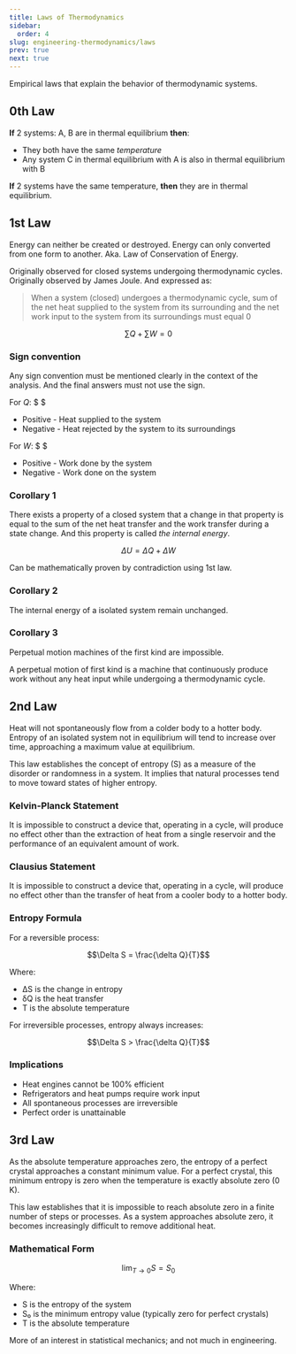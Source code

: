 ```yaml
---
title: Laws of Thermodynamics
sidebar:
  order: 4
slug: engineering-thermodynamics/laws
prev: true
next: true
---
```


Empirical laws that explain the behavior of thermodynamic systems.

## 0th Law

**If** 2 systems: A, B are in thermal equilibrium **then**:

- They both have the same _temperature_
- Any system C in thermal equilibrium with A is also in thermal equilibrium with B

**If** 2 systems have the same temperature, **then** they are in thermal equilibrium.

## 1st Law

Energy can neither be created or destroyed. Energy can only converted from one form to another. Aka. Law of Conservation of Energy.

Originally observed for closed systems undergoing thermodynamic cycles. Originally observed by James Joule. And expressed as:

> When a system (closed) undergoes a thermodynamic cycle, sum of the net heat supplied to the system from its surrounding and the net work input to the system from its surroundings must equal 0

```math
\sum Q + \sum W = 0
```

### Sign convention

Any sign convention must be mentioned clearly in the context of the analysis. And the final answers must not use the sign.

For $Q$: $ $
- Positive - Heat supplied to the system
- Negative - Heat rejected by the system to its surroundings

For $W$: $ $
- Positive - Work done by the system
- Negative - Work done on the system

### Corollary 1

There exists a property of a closed system that a change in that property is equal to the sum of the net heat transfer and the work transfer during a state change. And this property is called _the internal energy_.

```math
\Delta U = \Delta Q + \Delta W
```

Can be mathematically proven by contradiction using 1st law.

### Corollary 2

The internal energy of a isolated system remain unchanged.

### Corollary 3

Perpetual motion machines of the first kind are impossible.

A perpetual motion of first kind is a machine that continuously produce work without any heat input while undergoing a thermodynamic cycle.

## 2nd Law

Heat will not spontaneously flow from a colder body to a hotter body. Entropy of an isolated system not in equilibrium will tend to increase over time, approaching a maximum value at equilibrium.

This law establishes the concept of entropy (S) as a measure of the disorder or randomness in a system. It implies that natural processes tend to move toward states of higher entropy.

### Kelvin-Planck Statement

It is impossible to construct a device that, operating in a cycle, will produce no effect other than the extraction of heat from a single reservoir and the performance of an equivalent amount of work.

### Clausius Statement

It is impossible to construct a device that, operating in a cycle, will produce no effect other than the transfer of heat from a cooler body to a hotter body.

### Entropy Formula

For a reversible process:

```math
\Delta S = \frac{\delta Q}{T}
```

Where:
- ΔS is the change in entropy
- δQ is the heat transfer
- T is the absolute temperature

For irreversible processes, entropy always increases:

```math
\Delta S > \frac{\delta Q}{T}
```

### Implications

- Heat engines cannot be 100% efficient
- Refrigerators and heat pumps require work input
- All spontaneous processes are irreversible
- Perfect order is unattainable

## 3rd Law

As the absolute temperature approaches zero, the entropy of a perfect crystal approaches a constant minimum value. For a perfect crystal, this minimum entropy is zero when the temperature is exactly absolute zero (0 K).

This law establishes that it is impossible to reach absolute zero in a finite number of steps or processes. As a system approaches absolute zero, it becomes increasingly difficult to remove additional heat.

### Mathematical Form

```math
\lim_{T \to 0} S = S_0
```

Where:
- S is the entropy of the system
- S₀ is the minimum entropy value (typically zero for perfect crystals)
- T is the absolute temperature

More of an interest in statistical mechanics; and not much in engineering.
